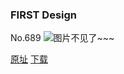 ### FIRST Design
No.689
![图片不见了~~~](https://imgs.xkcd.com/comics/first_design.png)

[原址](https://xkcd.com//689) [下载](https://imgs.xkcd.com/comics/first_design.png)

